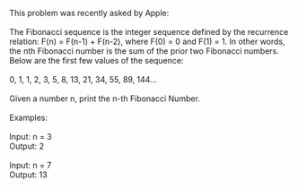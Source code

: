 This problem was recently asked by Apple:
<br>
<br>
The Fibonacci sequence is the integer sequence defined by the recurrence relation: F(n) = F(n-1) + F(n-2), where F(0) = 0 and F(1) = 1. In other words, the nth Fibonacci number is the sum of the prior two Fibonacci numbers. Below are the first few values of the sequence:
<br>
<br>
0, 1, 1, 2, 3, 5, 8, 13, 21, 34, 55, 89, 144...
<br>
<br>
Given a number n, print the n-th Fibonacci Number.
<br><br>
Examples:<br><br>
Input: n = 3<br>
Output: 2<br>
<br>
Input: n = 7<br>
Output: 13<br>
